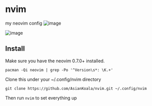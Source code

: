 # nvim
my neovim config
![image](https://user-images.githubusercontent.com/45741682/174918041-2a911ecc-8a7c-47be-8c9a-5a21c45270a8.png)

![image](https://user-images.githubusercontent.com/45741682/174918168-4a83085e-6c6a-4e2f-bef1-8360117173fc.png)

## Install
Make sure you have the neovim 0.7.0+ installed.  
```
pacman -Qi neovim | grep -Po '^Version\s*: \K.+'
```

Clone this under your ~/.config/nvim directory
```
git clone https://github.com/AsianKoala/nvim.git ~/.config/nvim
```
Then run `nvim` to set everything up
